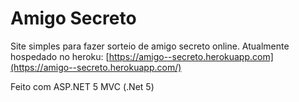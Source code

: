 # Amigo Secreto
Site simples para fazer sorteio de amigo secreto online. Atualmente hospedado no heroku: [https://amigo--secreto.herokuapp.com](https://amigo--secreto.herokuapp.com/)

Feito com ASP.NET 5 MVC (.Net 5)
